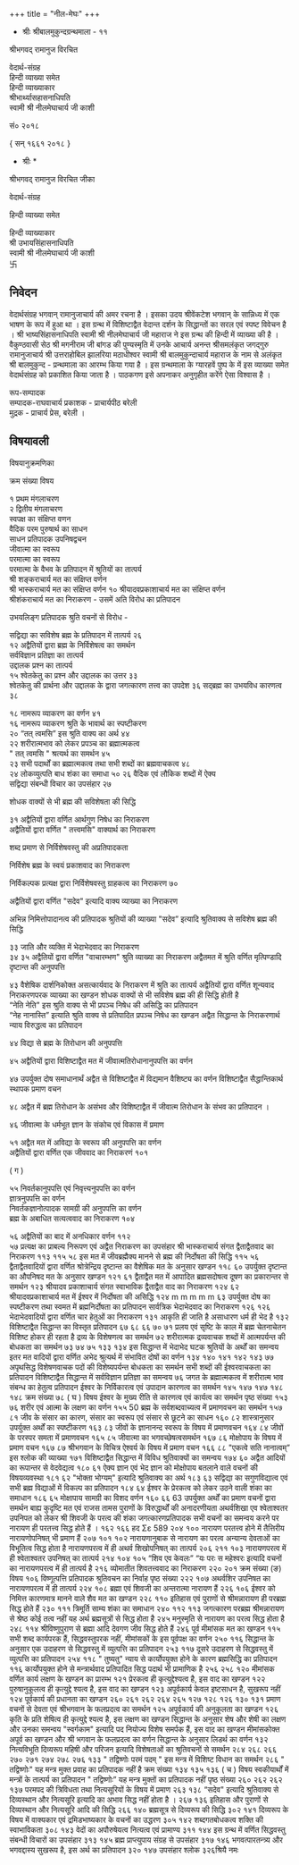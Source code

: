 +++
title = "नील-मेघः"
+++
 


* श्रीः 
श्रीबालमुकुन्दग्रन्थमाला - ११ 

श्रीभगवद् रामानुज विरचित 

वेदार्थ-संग्रह  
हिन्दी व्याख्या समेत  
हिन्दी व्याख्याकार  
श्रीभार्थ्यासहासनाधिपति   
स्वामी श्री नीलमेघाचार्य जी काशी  

सं० २०१८ 


{ सन् १६६१ 
२०१८ } 

* श्रीः * 



श्रीभगवद् रामानुज विरचित 
जीका 

वेदार्थ-संग्रह 

हिन्दी व्याख्या समेत 

हिन्दी व्याख्याकार  
श्री उभायसिंहासनाधिपति  
स्वामी श्री नीलमेघाचार्य जी काशी  
卐 

## निवेदन


वेदार्थसंग्रह भगवान् रामानुजाचार्य की अमर रचना है । इसका उदय श्रीवेंकटेश भगवान् के सान्निध्य में एक भाषण के रूप में हुआ था । इस ग्रन्थ में विशिष्टाद्वैत वेदान्त दर्शन के सिद्धान्तों का सरल एवं स्पष्ट विवेचन है । 
श्री भाष्यसिंहासनाधिपति स्वामी श्री नीलमेघाचार्य जी महाराज ने इस ग्रन्थ की हिन्दी में व्याख्या की है । 
वैकुण्ठवासी सेठ श्री मगनीराम जी बांगड की पुण्यस्मृति में उनके आचार्य अनन्त श्रीसमलंकृत जगद्गुरु रामानुजाचार्य श्री उत्तराहोबिल झालरिया मठाधीश्वर स्वामी श्री बालमुकुन्दाचार्य महाराज के नाम से अलंकृत श्री बालमुकुन्द - प्रन्थमाला का आरम्भ किया गया है । इस ग्रन्थमाला के ग्यारहवें पुष्प के में इस व्याख्या समेत वेदार्थसंग्रह को प्रकाशित किया जाता है । पाठकगण इसे अपनाकर अनुगृहीत करेंगे ऐसा विश्वास है । 

रूप-सम्पादक  
सम्पादक-राघवाचार्य 
प्रकाशक - प्राचार्यपीठ बरेली  
मुद्रक - प्राचार्य प्रेस, बरेली ।  

## विषयावली
विषयानुक्रमणिका  

क्रम संख्या  विषय 


१ प्रथम मंगलाचरण  
२ द्वितीय मंगलाचरण   
स्वपक्ष का संक्षिप्त वणन  
वैदिक परम पुरुषार्थ का साधन  
साधन प्रतिपादक उपनिषद्वचन  
जीवात्मा का स्वरूप  
परमात्मा का स्वरूप  
परमात्मा के वैभव के प्रतिपादन में श्रुतियों का तात्पर्य  
श्री शङ्कराचार्य मत का संक्षिप्त वर्णन  
श्री भास्कराचार्य मत का संक्षिप्त वर्णन  १० श्रीयादवप्रकाशाचार्य मत का संक्षिप्त वर्णन  
श्रीशंकराचार्य मत का निराकरण - उसमें अति विरोध का प्रतिपादन  

उभयलिङ्ग प्रतिपादक श्रुति वचनों से विरोध -  

सद्विद्या का सविशेष ब्रह्म के प्रतिपादन में तात्पर्य २६  
१२ अद्वैतियों द्वारा ब्रह्म के निर्विशेषत्व का समर्थन  
सर्वविज्ञान प्रतिज्ञा का तात्पर्य  
उद्दालक प्रश्न का तात्पर्य  
१५ श्वेतकेतु का प्रश्न और उद्दालक का उत्तर ३३  
श्वेतकेतु की प्रार्थना और उद्दालक के द्वारा जगत्कारण तत्त्व का उपदेश ३६  सद्ब्रह्म का उभयविध कारणत्व ३८  

१८ नामरूप व्याकरण का वर्णन ४१  
१६ नामरूप व्याकरण श्रुति के भावार्थ का स्पष्टीकरण  
२० “तत् त्वमसि” इस श्रुति वाक्य का अर्थ ४४   
२२ शरीरात्मभाव को लेकर प्रपञ्च का ब्रह्मात्मकत्व  
" तत् त्वमसि " श्रत्यर्थ का समर्थन ४५  
२३ सभी पदार्थों का ब्रह्मात्मकत्व तथा सभी शब्दों का ब्रह्मवाचकत्व ४८   
२४ लोकव्युत्पति बाध शंका का समाधा ५०
२६ वैदिक एवं लौकिक शब्दों में ऐक्य  
सद्विद्या संबन्धी विचार का उपसंहार २७  

शोधक वाक्यों से भी ब्रह्म की सविशेषता की सिद्धि  

३१ अद्वैतियों द्वारा वर्णित आर्थगुण निषेध का निराकरण  
अद्वैतियों द्वारा वर्णित " तत्त्वमसि" वाक्यार्थ का निराकरण  

शब्द प्रमाण से निर्विशेषवस्तु की अप्रतिपादकता  

निर्विशेष ब्रह्म के स्वयं प्रकाशवाद का निराकरण  

निर्विकल्पक प्रत्यक्ष द्वारा निर्विशेषवस्तु ग्राहकत्व का निराकरण ७०  

अद्वैतियों द्वारा वर्णित "सदेव" इत्यादि वाक्य व्याख्या का निराकरण  

अभिन्न निमित्तोपादानत्व की प्रतिपादक श्रुतियों की व्याख्या "सदेव” इत्यादि श्रुतिवाक्य से सविशेष ब्रह्म की सिद्धि 

३३ जाति और व्यक्ति में भेदाभेदवाद का निराकरण  
३४ 
३५ 
अद्वैतियों द्वारा वर्णित "वाचारम्भण" श्रुति व्याख्या का निराकरण अद्वैतमत में श्रुति वर्णित मृत्पिण्डादि दृष्टान्त की अनुपपत्ति 

४३ वैशेषिक दार्शनिकोक्त असत्कार्यवाद के निराकरण में श्रुति का तात्पर्य  अद्वैतियों द्वारा वर्णित शून्यवाद निराकरणपरक व्याख्या का खण्डन शोधक वाक्यों से भी सविशेष ब्रह्म की ही सिद्धि होती है  
“नेति नेति" इस श्रुति वाक्य से भी प्रपञ्च निषेध की असिद्धि का प्रतिपादन  
“नेह नानास्ति” इत्याति श्रुति वाक्य से प्रतिपादित प्रपञ्च निषेध का खण्डन अद्वैत सिद्धान्त के निराकरणार्थ न्याय विरुद्धत्व का प्रतिपादन  

४४ विद्या से ब्रह्म के तिरोधान की अनुपपत्ति  

४५ अद्वैतियों द्वारा विशिष्टाद्वैत मत में जीवात्मतिरोधानानुपपत्ति का वर्णन  

४७ उपर्युक्त दोष समाधानार्थं अद्वैत से विशिष्टाद्वैत में विद्यमान वैशिष्ट्य का वर्णन विशिष्टाद्वैत सैद्धान्तिकार्थ स्थापक प्रमाण वचन  

४८ अद्वैत में ब्रह्म तिरोधान के असंभव और विशिष्टाद्वैत में जीवात्म तिरोधान के संभव का प्रतिपादन ।  

४६ जीवात्मा के धर्मभूत ज्ञान के संकोच एवं विकास में प्रमाण 

५१ अद्वैत मत में अविद्या के स्वरूप की अनुपपत्ति का वर्णन  
अद्वैतियों द्वारा वर्णित एक जीववाद का निराकरणं १०१  

( ग ) 

५५ निवर्तकानुपपत्ति एवं निवृत्त्यनुपपत्ति का वर्णन  
ज्ञात्रनुपपत्ति का वर्णन  
निवर्तकज्ञानोत्पादक सामग्री की अनुपपत्ति का वर्णन  
ब्रह्म के अबाधित सत्यत्ववाद का निराकरण १०४  

५६ अद्वैतियों का बाद में अनधिकार वर्णन ११२  
५७ 
प्रत्यक्ष का प्राबल्य निरूपण एवं अद्वैत निराकरण का उपसंहार श्री भास्कराचार्य संगत द्वैताद्वैतवाद का निराकरण 
११३ 
११५ 
५८ 
इस मत में जीवब्रह्मैक्य मानने से ब्रह्म की निर्दोषता की सिद्धि 
११५ 
५६ 
द्वैताद्वैतवादियों द्वारा वर्णित श्रोत्रेन्द्रिय दृष्टान्त का वैशेषिक मत के अनुसार खण्डन 
११८ 
६० 
उपर्युक्त दृष्टान्त का औपनिषद मत के अनुसार खण्डन 
१२१ 
६१ 
द्वैताद्वैत मत में आपादित ब्रह्मसदोषत्व दूषण का प्रकारान्तर से समर्थन 
१२३ 
श्रीयादव प्रकाशाचार्य संगत स्वाभाविक द्वैताद्वैत वाद का निराकरण 
१२४ 
६२ 
श्रीयादवप्रकाशाचार्य मत में ईश्वर में निर्दोषता की असिद्धि 
१२४ 
m m m m m 
६३ 
उपर्युक्त दोष का स्पष्टीकरण तथा स्वमत में ब्रह्मनिर्दोषता का प्रतिपादन सार्वत्रिक भेदाभेदवाद का निराकरण 
१२६ 
१२६ 
भेदाभेदवादियों द्वारा वर्णित चार हेतुओं का निराकरण 
१३१ 
आकृति ही जाति है 
असाधारण धर्म ही भेद है 
१३२ 
विशिष्टाद्वैत सिद्धान्त का विस्तृत प्रतिपादन 
६७ 
६८ 
६६ 
७० 
७१ 
प्रलय एवं सृष्टि के काल में ब्रह्म चेतनाचेतन विशिष्ट होकर ही रहता है द्रव्य के विशेषणत्व का समर्थन 
७२ 
शरीरात्मक द्रव्यवाचक शब्दों में आत्मपर्यन्त की बोधकता का समर्थन 
७३ 
७४ 
७५ 
१३३ 
१३४ 
इस सिद्धान्त में भेदाभेद घटक श्रुतियों के अर्थों का समन्वय 
इतर मत वादियों द्वारा वर्णित अभेद श्रुत्यर्थ में संभावित दोषों का वर्णन 
१३४ 
१४० 
१४१ 
१४२ 
१४३ 
७७ 
अपृथसिद्ध विशेषणवाचक पदों की विशेष्यपर्यन्त बोधकता का समर्थन सभी शब्दों की ईश्वरवाचकता का प्रतिपादन 
विशिष्टाद्वैत सिद्धान्त में सर्वविज्ञान प्रतिज्ञा का समन्वय 
७६ जगत के ब्रह्मात्मकत्व में शरीरात्म भाव संबन्ध का हेतुत्व प्रतिपादन 
ईश्वर के निर्विकारत्व एवं उपादान कारणत्व का समर्थन 
१४५ 
१४७ 
१४७ 
१४८ 
१४८ 
क्रम संख्या 
७८ 
( घ ) 
विषय 
ईश्वर के मुख्य रीति से कारणत्व एवं कार्यत्व का समर्थन 
पृष्ठ संख्या 
१५३ 
७६ 
शरीर एवं आत्मा के लक्षण का वर्णन 
१५५ 
50 
ब्रह्म के सर्वशब्दवाच्यत्व में प्रमाणवचन का समर्थन 
१५७ 
८१ 
जीव के संसार का कारण, संसार का स्वरूप एवं संसार से छूटने का साधन 
१६० 
८२ 
शास्त्रानुसार उपर्युक्त अर्थों का स्पष्टीकरण 
१६३ 
८३ 
जीवों के ज्ञानानन्द स्वरूप के विषय में प्रमाणवचन 
१६४ 
८४ 
जीवों के परस्पर समता में प्रमाणवचन 
१६५ 
८५ 
जीवात्मा का भगवच्छेषत्वसमर्थन 
१६७ 
८६ 
मोक्षोपाय के विषय में प्रमाण वचन 
१६७ 
८७ 
श्रीभगवान के विचित्र ऐश्वर्य के विषय में प्रमाण वचन 
१६६ 
८८ 
"एकत्वे सति नानात्वम्” इस श्लोक की व्याख्या 
१७१ 
विशिष्टाद्वैत सिद्धान्त में विविध श्रुतिवाक्यों का समन्वय 
१७४ 
६० 
अद्वैत आदियों का रूपान्तर से वेदवेद्यत्व 
१८० 
६१ 
ऐक्य ज्ञान एवं भेद ज्ञान को मोक्षोपाय बतलाने वाले वचनों की विषयव्यवस्था 
१८१ 
६२ 
"भोक्ता भोग्यम्" इत्यादि श्रुतिवाक्य का अर्थ 
१८३ 
६३ 
सद्विद्या का सगुणविद्यात्व एवं सभी ब्रह्म विद्याओं में विकल्प का प्रतिपादन 
१८४ 
६४ 
ईश्वर के प्रेरकत्व को लेकर उठने वाली शंका का समाधान 
१८६ 
६५ 
मोक्षापाय सामग्री का विशद वर्णन 
१६० 
६६ 
63 
उपर्युक्त अर्थों का प्रमाण वचनों द्वारा समर्थन 
बाह्य कुदृष्टि मत एवं राजस तामस पुराणों के विरुद्धार्थों की अनादरणीयता अथर्वशिखा एव श्वेताश्वतर उपनिपत को लेकर श्री शिवजी के परत्व की शंका जगत्कारणप्रतिपादक सभी वचनों का समन्वय करने पर नारायण ही परतत्त्व 
सिद्ध होते हैं । 
१६२ 
१६६ 
हद 
Σε 
589 
२०४ 
१०० 
नारायण परतत्त्व होने में तैत्तिरीय नारायणोपनिषत् भी प्रमाण हैं 
२०७ 
१०१ 
१०२ 
नारायणानुबाक से नारायण का परत्व अन्यान्य देवताओं का विभूतित्व सिद्ध होता है नारायणपरत्व में ही अथर्व शिखोपनिषत् का तात्पर्य 
२०६ 
२११ 
१०३ 
नारायणपरत्व में ही श्वेताश्वतर उपनिषत् का तात्पर्य 
२१४ 
१०४ 
१०५ 
“शिव एव केवलः” “यः परः स महेश्वरः इत्यादि वचनों का नारायणपरत्व में ही तात्पर्य है २१६ व्योमातीत शिवतत्त्ववाद का निराकरण 
२२० 
२०१ 
क्रम संख्या 
(ङ) 
विषय 
१०६ विष्णूत्पत्ति प्रतिपादक श्रुतिवचन का निर्वाह 
पृष्ठ संख्या 
२२२ 
१०७ 
अथर्वशिर उपनिषत का नारायणपरत्व में ही तात्पर्य 
२२४ 
१०८ 
ब्रह्मा एवं शिवजी का अन्तरात्मा नारायण हैं 
२२६ 
१०६ 
ईश्वर को निमित्त कारणमात्र मानने वाले शैव मत का खण्डन 
२२८ 
११० 
इतिहास एवं पुराणों से श्रीमन्नारायण ही परब्रह्म सिद्ध होते हैं 
२३० 
१११ 
त्रिमूर्ति साम्य शंका का समाधान 
२४० 
११२ 
११३ 
जगत्कारण परब्रह्म श्रीमन्नारायण से श्रेष्ठ कोई तत्व नहीं यह अर्थ ब्रह्मसूत्रों से सिद्ध होता है २४५ मनुस्मृति से नारायण का परत्व सिद्ध होता है 
२४८ 
११४ 
श्रीविष्णुपुराण से ब्रह्मा आदि देवगण जीव सिद्ध होते हैं 
२४६ 
पूर्व मीमांसक मत का खण्डन 
११५ 
सभी शब्द कार्यपरक हैं, सिद्धवस्तुपरक नहीं, मीमांसकों के इस पूर्वपक्ष का वर्णन 
२५० 
११६ 
सिद्धान्त के अनुसार एक उदाहरण से सिद्धवस्तु में व्युत्पत्ति का प्रतिपादन 
२५३ 
११७ 
दूसरे उदाहरण से सिद्धवस्तु में व्युत्पत्ति का प्रतिपादन 
२५४ 
११८ 
" तुष्यतु" न्याय से कार्योपयुक्त होने के कारण ब्रह्मसिद्धि का प्रतिपादन 
११६ कार्योपयुक्त होने से मन्त्रार्थवाद प्रतिपादित सिद्ध पदार्थ भी प्रामाणिक है 
२५६ 
२५८ 
१२० 
मीमांसक वर्णित कार्य लक्षण के खण्डन का प्रारम्भ 
१२१ 
प्रेरकत्व ही कृत्युद्देश्यत्व है, इस वाद का खण्डन 
१२२ 
पुरुषानुकूलत्व ही कृत्युद्दे श्यत्व है, इस वाद का खण्डन 
१२३ 
अपूर्वकार्य केवल इष्टसाधन है, सुखरूप नहीं 
१२४ 
पूर्वकार्य की प्रधानता का खण्डन 
२६० 
२६१ 
२६२ 
२६४ 
२६५ 
१२७ 
१२८ 
१२६ 
१३० 
१३१ 
प्रमाण वचनों से देवता एवं श्रीभगवान के फलप्रदत्व का समर्थन 
१२५ अपूर्वकार्य की अनुकूलता का खण्डन 
१२६ 
कृति के प्रति शेषित्व ही कृत्युद्दे श्यत्व है, इस लक्षण का खण्डन सिद्धान्त के अनुसार शेष और शेषी का लक्षण और उनका समन्वय "स्वर्गकाम" इत्यादि पद नियोज्य विशेष समर्पक हैं, इस वाद का खण्डन मीमांसकोक्त अपूर्व का खण्डन और श्री भगवान के फलप्रदत्व का वर्णन सिद्धान्त के अनुसार लिडर्थ का वर्णन 
१३२ नित्यविभूति दिव्यरूप महिषी और परिजन इत्यादि विशेषताओं का श्रुतिवचनों से समर्थन २८४ 
२६८ 
२६६ 
२७० 
२७१ 
२७४ 
२७८ 
२७६ 
१३३ 
" तद्विष्णोः परमं पदम् " इस मन्त्र में विशिष्ट विधान का समर्थन 
२८६ 
" तद्विष्णोः" यह मन्त्र मुक्त प्रवाह का प्रतिपादक नहीं है 
क्रम संख्या 
१३४ 
१३५ 
१३६ 
( च ) 
विषय 
स्वकीयार्थों में मन्त्रों के तात्पर्य का प्रतिपादन " तद्विष्णोः” यह मन्त्र मुक्तों का प्रतिपादक नहीं 
पृष्ठ संख्या 
२६० 
२६२ 
२६२ 
१३७ 
परमपद की त्रिविधता तथा नित्यसूरियों के विषय में प्रमाण 
२६३ 
१३८ 
“सदेव" इत्यादि श्रुतिवाक्य से दिव्यस्थान और नित्यसूरि इत्यादि का अभाव सिद्ध 
नहीं होता है । 
२६७ 
१३६ 
इतिहास और पुराणों से दिव्यस्थान और नित्यसूरि आदि की सिद्धि 
२६६ 
१४० 
ब्रह्मसूत्र से दिव्यरूप की सिद्धि 
३०२ 
१४१ 
दिव्यरूप के विषय में वाक्यकार एवं द्रमिडभाष्यकार के वचनों का उद्धरण 
३०५ 
१४२ शब्दगतबोधकत्व शक्ति की स्वाभाविकता 
३०८ 
१४३ 
वेदों का अपौरुषेयत्व नित्यत्व एवं प्रामाण्य 
३११ 
१४४ 
इस ग्रन्थ में वर्णित सिद्धवस्तु संबन्धी विचारों का उपसंहार 
३१३ 
१४५ 
ब्रह्म प्राप्त्युपाय संग्रह से उपसंहार 
३१७ 
१४६ 
भगवत्पारतन्त्र्य और भगवद्दास्य सुखरूप है, इस अर्थ का प्रतिपादन 
३२० 
१४७ 
उपसंहार श्लोक 
३२६श्रियै नमः 

